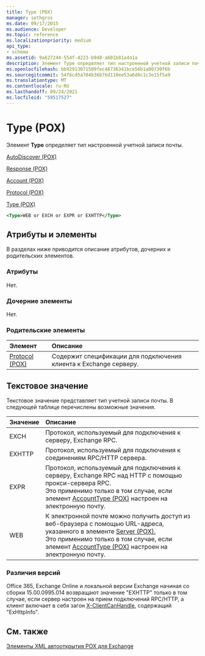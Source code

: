 ```yaml
---
title: Type (POX)
manager: sethgros
ms.date: 09/17/2015
ms.audience: Developer
ms.topic: reference
ms.localizationpriority: medium
api_type:
- schema
ms.assetid: 9a627244-554f-4223-b9d8-a601b81a4a1a
description: Элемент Type определяет тип настроенной учетной записи почты.
ms.openlocfilehash: bb92913071509fec46736341bce56b1a00730f6b
ms.sourcegitcommit: 54f6cd5a704b36b76d110ee53a6d6c1c3e15f5a9
ms.translationtype: MT
ms.contentlocale: ru-RU
ms.lasthandoff: 09/24/2021
ms.locfileid: "59517527"
---
```

# <a name="type-pox"></a>Type (POX)

Элемент **Type** определяет тип настроенной учетной записи почты. 
  
[AutoDiscover (POX)](autodiscover-pox.md)
  
[Response (POX)](response-pox.md)
  
[Account (POX)](account-pox.md)
  
[Protocol (POX)](protocol-pox.md)
  
[Type (POX)](type-pox.md)
  
```XML
<Type>WEB or EXCH or EXPR or EXHTTP</Type>
```

## <a name="attributes-and-elements"></a>Атрибуты и элементы

В разделах ниже приводится описание атрибутов, дочерних и родительских элементов.
  
### <a name="attributes"></a>Атрибуты

Нет.
  
### <a name="child-elements"></a>Дочерние элементы

Нет.
  
### <a name="parent-elements"></a>Родительские элементы

|**Элемент**|**Описание**|
|:-----|:-----|
|[Protocol (POX)](protocol-pox.md) <br/> |Содержит спецификации для подключения клиента к Exchange серверу.  <br/> |
   
## <a name="text-value"></a>Текстовое значение

Текстовое значение представляет тип учетной записи почты. В следующей таблице перечислены возможные значения.
  
|**Значение**|**Описание**|
|:-----|:-----|
|EXCH  <br/> |Протокол, используемый для подключения к серверу, Exchange RPC.  <br/> |
|EXHTTP  <br/> |Протокол, используемый для подключения к соединениям RPC/HTTP сервера.  <br/> |
|EXPR  <br/> |Протокол, используемый для подключения к серверу, Exchange RPC над HTTP с помощью прокси-сервера RPC.  <br/> Это применимо только в том случае, если элемент [AccountType (POX)](accounttype-pox.md) настроен на электронную почту.  <br/> |
|WEB  <br/> |К электронной почте можно получить доступ из веб-браузера с помощью URL-адреса, указанного в элементе [Server (POX).](server-pox.md)  <br/> Это применимо только в том случае, если элемент [AccountType (POX)](accounttype-pox.md) настроен на электронную почту.  <br/> |
   
### <a name="version-differences"></a>Различия версий

Office 365, Exchange Online и локальной версии Exchange начиная со сборки 15.00.0995.014 возвращают значение "EXHTTP" только в том случае, если сервер настроен на прием подключений RPC/HTTP, а клиент включает в себя загон [X-ClientCanHandle,](pox-autodiscover-request-for-exchange.md) содержащий "ExHttpInfo". 
  
## <a name="see-also"></a>См. также



[Элементы XML автооткрытия POX для Exchange](pox-autodiscover-xml-elements-for-exchange.md)

